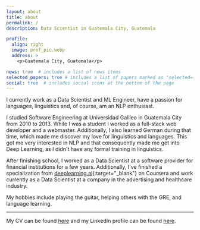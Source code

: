 ```yaml
---
layout: about
title: about
permalink: /
description: Data Scientist in Guatemala City, Guatemala

profile:
  align: right
  image: prof_pic.webp
  address: >
    <p>Guatemala City, Guatemala</p>

news: true  # includes a list of news items
selected_papers: true # includes a list of papers marked as "selected={true}"
social: true  # includes social icons at the bottom of the page
---
```


I currently work as a Data Scientist and ML Engineer, have a passion for languages, linguistics and, of course, am an NLP enthusiast.

I studied Software Engineering at Universidad Galileo in Guatemala City from 2010 to 2013. While I was a student I worked as a full-stack web developer and a webmaster. Additionally, I also learned German during that time, which made me discover my love for linguistics and languages. This got me very interested in NLP and that consequently made me get into Deep Learning, as I didn't have any formal training in linguistics.

After finishing school, I worked as a Data Scientist at a software provider for financial institutions for a few years. Additionally, I've finished a specialization from [deeplearning.ai](https://deeplearning.ai){:target="\_blank"} on Coursera and work currently as a Data Scientist at a company in the advertising and healthcare industry.

My hobbies include playing the guitar, helping others with the GRE, and language learning.

***

My CV can be found [here](https://jjdv.xyz/personal/cv.pdf) and my LinkedIn profile can be found [here](https://linkedin.com/in/jjdelvalle).

